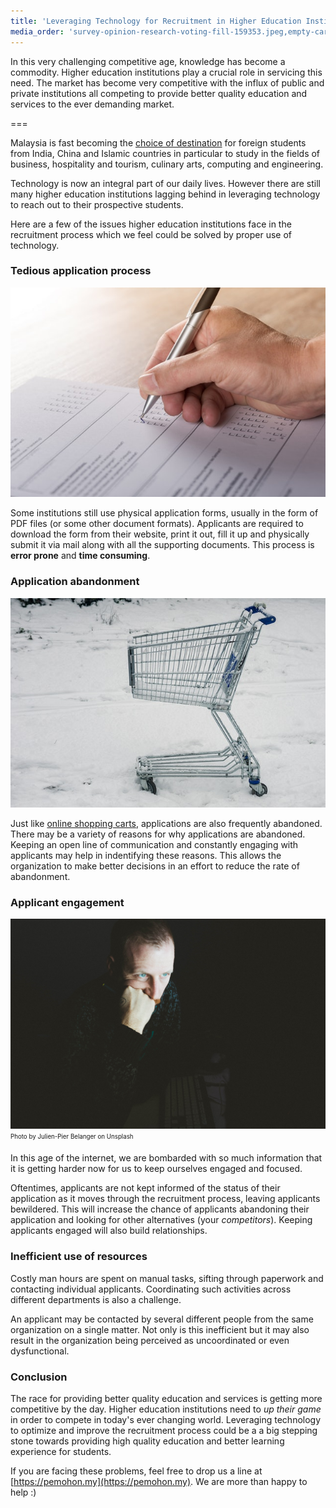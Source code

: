 ```yaml
---
title: 'Leveraging Technology for Recruitment in Higher Education Institutions'
media_order: 'survey-opinion-research-voting-fill-159353.jpeg,empty-cart.jpeg,bored-min.jpg'
---
```


In this very challenging competitive age, knowledge has become a commodity. Higher education institutions play a crucial role in servicing this need. The market has become very competitive with the influx of public and private institutions all competing to provide better quality education and services to the ever demanding market.

===

Malaysia is fast becoming the [choice of destination](https://www.nst.com.my/news/2017/03/138781/promoting-malaysia-regions-education-hub-choice) for foreign students from India, China and Islamic countries in particular to study in the fields of business, hospitality and tourism, culinary arts, computing and engineering.

Technology is now an integral part of our daily lives. However there are still many higher education institutions lagging behind in leveraging technology to reach out to their prospective students.

Here are a few of the issues higher education institutions face in the recruitment process which we feel could be solved by proper use of technology.

### Tedious application process

![](survey-opinion-research-voting-fill-159353.jpeg)

Some institutions still use physical application forms, usually in the form of PDF files (or some other document formats). Applicants are required to download the form from their website, print it out, fill it up and physically submit it via mail along with all the supporting documents. This process is **error prone** and **time consuming**.

### Application abandonment

![](empty-cart.jpeg)

Just like [online shopping carts](https://www.shopify.com/blog/8484093-why-online-retailers-are-losing-67-45-of-sales-and-what-to-do-about-it), applications are also frequently abandoned. There may be a variety of reasons for why applications are abandoned. Keeping an open line of communication and constantly engaging with applicants may help in indentifying these reasons. This allows the organization to make better decisions in an effort to reduce the rate of abandonment.

### Applicant engagement

![](bored-min.jpg)
<sub><sup>Photo by Julien-Pier Belanger on Unsplash</sup></sub>

In this age of the internet, we are bombarded with so much information that it is getting harder now for us to keep ourselves engaged and focused.

Oftentimes, applicants are not kept informed of the status of their application as it moves through the recruitment process, leaving applicants bewildered. This will increase the chance of applicants abandoning their application and looking for other alternatives (your *competitors*). Keeping applicants engaged will also build relationships. 

### Inefficient use of resources

Costly man hours are spent on manual tasks, sifting through paperwork and contacting individual applicants. Coordinating such activities across different departments is also a challenge.

An applicant may be contacted by several different people from the same organization on a single matter. Not only is this inefficient but it may also result in the organization being perceived as uncoordinated or even dysfunctional.

### Conclusion

The race for providing better quality education and services is getting more competitive by the day. Higher education institutions need to *up their game* in order to compete in today's ever changing world. Leveraging technology to optimize and improve the recruitment process could be a a big stepping stone towards providing high quality education and better learning experience for students.

If you are facing these problems, feel free to drop us a line at [https://pemohon.my](https://pemohon.my). We are more than happy to help :)